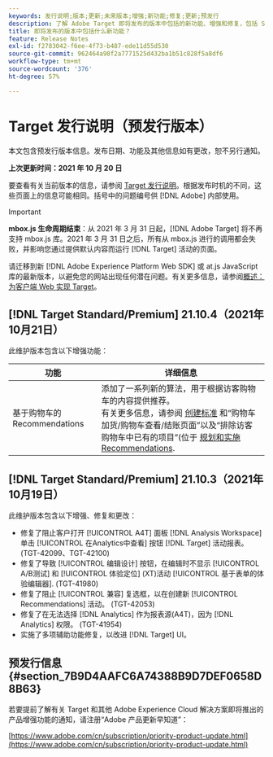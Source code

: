 ```yaml
---
keywords: 发行说明;版本;更新;未来版本;增强;新功能;修复;更新;预发行
description: 了解 Adobe Target 即将发布的版本中包括的新功能、增强和修复，包括 SDK、API 和 JavaScript 库。
title: 即将发布的版本中包括什么新功能？
feature: Release Notes
exl-id: f2783042-f6ee-4f73-b487-ede11d55d530
source-git-commit: 962464a98f2a7771525d432ba1b51c828f5a8df6
workflow-type: tm+mt
source-wordcount: '376'
ht-degree: 57%

---
```


# Target 发行说明（预发行版本）

本文包含预发行版本信息。发布日期、功能及其他信息如有更改，恕不另行通知。

**上次更新时间：2021 年 10 月 20 日**

要查看有关当前版本的信息，请参阅 [Target 发行说明](release-notes.md)。根据发布时机的不同，这些页面上的信息可能相同。括号中的问题编号供 [!DNL Adobe] 内部使用。

>[!IMPORTANT]
>
>**mbox.js 生命周期结束**：从 2021 年 3 月 31 日起，[!DNL Adobe Target] 将不再支持 mbox.js 库。2021 年 3 月 31 日之后，所有从 mbox.js 进行的调用都会失败，并影响您通过提供默认内容而运行 [!DNL Target] 活动的页面。
>
>请迁移到新 [!DNL Adobe Experience Platform Web SDK] 或 at.js JavaScript 库的最新版本，以避免您的网站出现任何潜在问题。有关更多信息，请参阅[概述：为客户端 Web 实现 Target](/help/c-implementing-target/c-implementing-target-for-client-side-web/implement-target-for-client-side-web.md)。

## [!DNL Target Standard/Premium] 21.10.4（2021年10月21日）

此维护版本包含以下增强功能：

| 功能 | 详细信息 |
| --- | --- |
| 基于购物车的Recommendations | 添加了一系列新的算法，用于根据访客购物车的内容提供推荐。<br>有关更多信息，请参阅 [创建标准](/help/c-recommendations/c-algorithms/create-new-algorithm.md) 和“购物车加货/购物车查看/结账页面”以及“排除访客购物车中已有的项目”(位于 [规划和实施Recommendations](/help/c-recommendations/plan-implement.md). |

## [!DNL Target Standard/Premium] 21.10.3（2021年10月19日）

此维护版本包含以下增强、修复和更改：

* 修复了阻止客户打开 [!UICONTROL A4T] 面板 [!DNL Analysis Workspace] 单击 [!UICONTROL 在Analytics中查看] 按钮 [!DNL Target] 活动报表。 (TGT-42099、TGT-42100)
* 修复了导致 [!UICONTROL 编辑设计] 按钮，在编辑时不显示 [!UICONTROL A/B测试] 和 [!UICONTROL 体验定位] (XT)活动 [!UICONTROL 基于表单的体验编辑器]. (TGT-41980)
* 修复了阻止 [!UICONTROL 兼容] 复选框，以在创建新 [!UICONTROL Recommendations] 活动。 (TGT-42053)
* 修复了在无法选择 [!DNL Analytics] 作为报表源(A4T)，因为 [!DNL Analytics] 权限。 (TGT-41954)
* 实施了多项辅助功能修复，以改进 [!DNL Target] UI。

## 预发行信息 {#section_7B9D4AAFC6A74388B9D7DEF0658D8B63}

若要提前了解有关 Target 和其他 Adobe Experience Cloud 解决方案即将推出的产品增强功能的通知，请注册“Adobe 产品更新早知道”：

[https://www.adobe.com/cn/subscription/priority-product-update.html](https://www.adobe.com/cn/subscription/priority-product-update.html)
